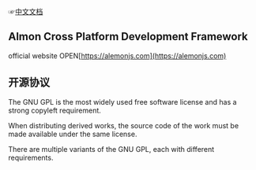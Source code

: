 ☞[中文文档](./README.md)

## Almon Cross Platform Development Framework

official website OPEN[https://alemonjs.com](https://alemonjs.com)

## 开源协议

The GNU GPL is the most widely used free software license and has a strong copyleft requirement.

When distributing derived works, the source code of the work must be made available under the same license.

There are multiple variants of the GNU GPL, each with different requirements.
